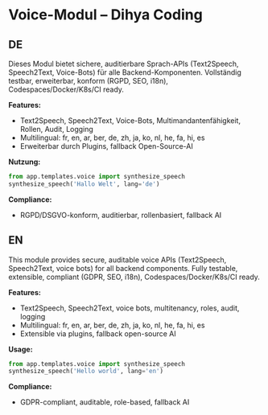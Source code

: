 # Voice-Modul – Dihya Coding

## DE
Dieses Modul bietet sichere, auditierbare Sprach-APIs (Text2Speech, Speech2Text, Voice-Bots) für alle Backend-Komponenten. Vollständig testbar, erweiterbar, konform (RGPD, SEO, i18n), Codespaces/Docker/K8s/CI ready.

**Features:**
- Text2Speech, Speech2Text, Voice-Bots, Multimandantenfähigkeit, Rollen, Audit, Logging
- Multilingual: fr, en, ar, ber, de, zh, ja, ko, nl, he, fa, hi, es
- Erweiterbar durch Plugins, fallback Open-Source-AI

**Nutzung:**
```python
from app.templates.voice import synthesize_speech
synthesize_speech('Hallo Welt', lang='de')
```

**Compliance:**
- RGPD/DSGVO-konform, auditierbar, rollenbasiert, fallback AI

## EN
This module provides secure, auditable voice APIs (Text2Speech, Speech2Text, voice bots) for all backend components. Fully testable, extensible, compliant (GDPR, SEO, i18n), Codespaces/Docker/K8s/CI ready.

**Features:**
- Text2Speech, Speech2Text, voice bots, multitenancy, roles, audit, logging
- Multilingual: fr, en, ar, ber, de, zh, ja, ko, nl, he, fa, hi, es
- Extensible via plugins, fallback open-source AI

**Usage:**
```python
from app.templates.voice import synthesize_speech
synthesize_speech('Hello world', lang='en')
```

**Compliance:**
- GDPR-compliant, auditable, role-based, fallback AI
